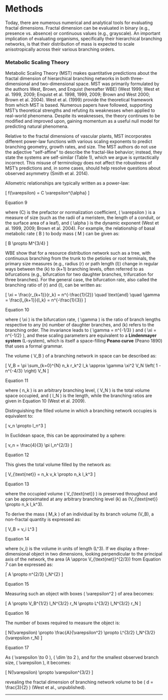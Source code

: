 # Methods

Today, there are numerous numerical and analytical tools for evaluating fractal dimensions. Fractal dimension can be evaluated in binary (e.g., presence vs. absence) or continuous values (e.g., grayscale). An important implication of evaluating organisms, specifically their hierarchical branching networks, is that their distribution of mass is expected to scale anisotropically across their various branching orders.

### Metabolic Scaling Theory

Metabolic Scaling Theory (MST) makes quantitative predictions about the fractal dimension of hierarchical branching networks in both three-dimensional and two-dimensional space. MST was primarily formulated by the authors West, Brown, and Enquist (hereafter WBE) (West 1999; West et al. 1999, 2009; Enquist et al. 1998, 1999, 2009; Brown and West 2000; Brown et al. 2004). West et al. (1999) provide the theoretical framework from which MST is based. Numerous papers have followed, supporting MST’s theoretical strengths and refuting its weaknesses when applied to real-world phenomena. Despite its weaknesses, the theory continues to be modified and improved upon, gaining momentum as a useful null model for predicting natural phenomena.

Relative to the fractal dimensions of vascular plants, MST incorporates different power-law functions with various scaling exponents to predict branching geometry, growth rates, and size. The MST authors do not use the adjective "self-affine" to describe the fractal-like behavior; instead, they state the systems are self-similar (Table 1), which we argue is syntactically incorrect. This misuse of terminology does not affect the robustness of MST’s predictions and, in some cases, should help resolve questions about observed asymmetry (Smith et al. 2014).

Allometric relationships are typically written as a power-law:

\[
f(\varepsilon) = C \varepsilon^{\alpha}
\]

Equation 9

where \(C\) is the prefactor or normalization coefficient, \( \varepsilon \) is a measure of size (such as the radii of a meristem, the length of a conduit, or the surface area of a leaf), and \( \alpha \) is the dynamic exponent (West et al. 1999, 2009; Brown et al. 2004). For example, the relationship of basal metabolic rate \( B \) to body mass \( M \) can be given as:

\[
B \propto M^{3/4}
\]

WBE show that for a resource distribution network such as a tree, with continuous branching from the trunk to the petioles or root terminals, the primary size measures (e.g., radius \(r\) or path length \(l\)) change in regular ways between the \(k\) to \(k+1\) branching levels, often referred to as bifurcations (e.g., bifurcation for two daughter branches, trifurcation for three branches). For the general case, the bifurcation rate, also called the branching ratio of \(r\) and \(l\), can be written as:

\[
\xi = \frac{r_{k+1}}{r_k} = n^{-\frac{1}{2}} 
\quad \text{and} \quad 
\gamma = \frac{l_{k+1}}{l_k} = n^{-\frac{1}{3}}
\]

Equation 10

where \( \xi \) is the bifurcation rate, \( \gamma \) is the ratio of branch lengths respective to any \(n\) number of daughter branches, and \(k\) refers to the branching order. The invariance leads to \( \gamma = n^{-1/3} \) and \( \xi = n^{-1/2} \), and these scaling parameters are equivalent to a **Lindenmayer system** (L-system), which is itself a space-filling **Peano curve** (Peano 1890) that uses a formal grammar.

The volume \( V_B \) of a branching network in space can be described as:

\[
V_B = \pi \sum_{k=0}^{N} n_k r_k^2 l_k \approx \gamma \xi^2 V_N \left( 1 - n^{-4/3} \right) V_N
\]

Equation 11

where \( n_k \) is an arbitrary branching level, \( V_N \) is the total volume space occupied, and \( l_N \) is the length, while the branching ratios are given in Equation 10 (West et al. 2009). 

Distinguishing the filled volume in which a branching network occupies is equivalent to:

\[
v_n \propto l_n^3
\]

In Euclidean space, this can be approximated by a sphere:

\[
v_n = \frac{4}{3} \pi l_n^{2/3}
\]

Equation 12

This gives the total volume filled by the network as:

\[
V_{\text{net}} = n_k v_k \propto n_k l_k^3
\]

Equation 13

where the occupied volume \( V_{\text{net}} \) is preserved throughout and can be approximated at any arbitrary branching level \(k\) as \(V_{\text{net}} \propto n_k l_k^3\).

To derive the mass \( M_k \) of an individual by its branch volume \(V_B\), a non-fractal quantity is expressed as:

\[
V_B = v_i L^3
\]

Equation 14

where \(v_i\) is the volume in units of length \(L^3\). If we display a three-dimensional object in two dimensions, looking perpendicular to the principal axis of the network, the area \(A \approx V_{\text{net}}^{2/3}\) from Equation 7 can be expressed as:

\[
A \propto n^{2/3} l_N^{2}
\]

Equation 15

Measuring such an object with boxes \( \varepsilon^2 \) of area becomes:

\[
A \propto V_B^{1/2} l_N^{3/2} r_N \propto L^{3/2} l_N^{3/2} r_N
\]

Equation 16

The number of boxes required to measure the object is:

\[
N(\varepsilon) \propto \frac{A}{\varepsilon^2} \propto L^{3/2} l_N^{3/2} (\varepsilon r_N)
\]

Equation 17

As \( \varepsilon \to 0 \), \( \dim \to 2 \), and for the smallest observed branch size, \( \varepsilon \), it becomes:

\[
N(\varepsilon) \propto \varepsilon^{3/2}
\]

revealing the fractal dimension of branching network volume to be \( d = \frac{3}{2} \) (West et al., unpublished).

---